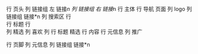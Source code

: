 行 页头
    列 链接组 左
        链接*n
    列 链接组 右
        链接*n
行 主体
    行 导航 页面
        列 logo
        列 链接组
            链接*n
        列 搜索区
    行  
        行  标题 
        行  
            列 精选
                列 喜欢
                列
                    行 标题 精选
                    行 内容
                    行 元信息
            列 推广
                
行 页脚
    列 元信息
    列 链接组
        链接*n
